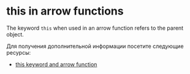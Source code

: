 # this in arrow functions

The keyword `this` when used in an arrow function refers to the parent object.

Для получения дополнительной информации посетите следующие ресурсы:

- [this keyword and arrow function](https://stackoverflow.com/questions/66518020/javascript-this-keyword-and-arrow-function)
